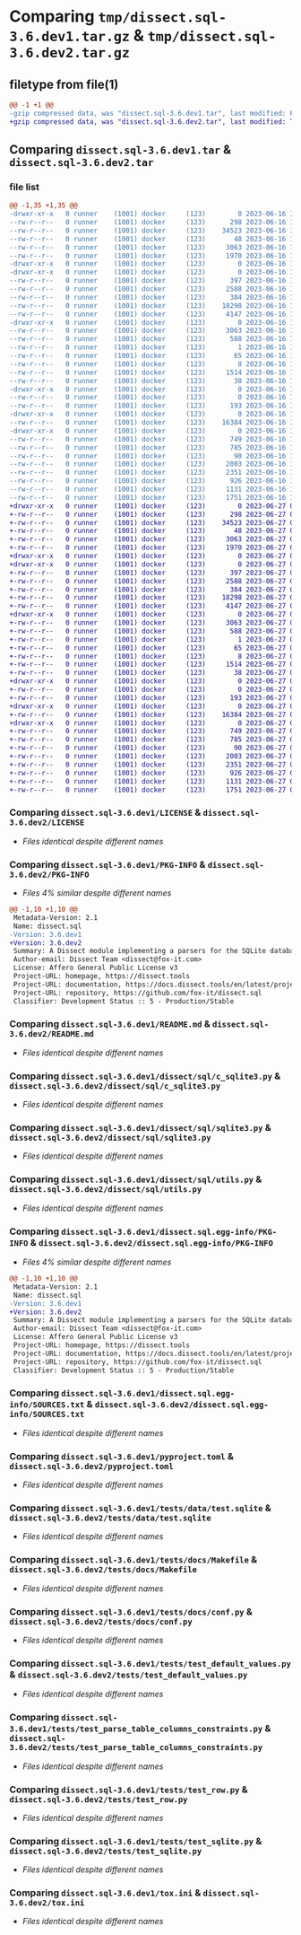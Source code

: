 # Comparing `tmp/dissect.sql-3.6.dev1.tar.gz` & `tmp/dissect.sql-3.6.dev2.tar.gz`

## filetype from file(1)

```diff
@@ -1 +1 @@
-gzip compressed data, was "dissect.sql-3.6.dev1.tar", last modified: Fri Jun 16 12:50:50 2023, max compression
+gzip compressed data, was "dissect.sql-3.6.dev2.tar", last modified: Tue Jun 27 07:49:28 2023, max compression
```

## Comparing `dissect.sql-3.6.dev1.tar` & `dissect.sql-3.6.dev2.tar`

### file list

```diff
@@ -1,35 +1,35 @@
-drwxr-xr-x   0 runner    (1001) docker     (123)        0 2023-06-16 12:50:50.493886 dissect.sql-3.6.dev1/
--rw-r--r--   0 runner    (1001) docker     (123)      298 2023-06-16 12:50:32.000000 dissect.sql-3.6.dev1/COPYRIGHT
--rw-r--r--   0 runner    (1001) docker     (123)    34523 2023-06-16 12:50:32.000000 dissect.sql-3.6.dev1/LICENSE
--rw-r--r--   0 runner    (1001) docker     (123)       48 2023-06-16 12:50:32.000000 dissect.sql-3.6.dev1/MANIFEST.in
--rw-r--r--   0 runner    (1001) docker     (123)     3063 2023-06-16 12:50:50.493886 dissect.sql-3.6.dev1/PKG-INFO
--rw-r--r--   0 runner    (1001) docker     (123)     1970 2023-06-16 12:50:32.000000 dissect.sql-3.6.dev1/README.md
-drwxr-xr-x   0 runner    (1001) docker     (123)        0 2023-06-16 12:50:50.477885 dissect.sql-3.6.dev1/dissect/
-drwxr-xr-x   0 runner    (1001) docker     (123)        0 2023-06-16 12:50:50.485886 dissect.sql-3.6.dev1/dissect/sql/
--rw-r--r--   0 runner    (1001) docker     (123)      397 2023-06-16 12:50:32.000000 dissect.sql-3.6.dev1/dissect/sql/__init__.py
--rw-r--r--   0 runner    (1001) docker     (123)     2588 2023-06-16 12:50:32.000000 dissect.sql-3.6.dev1/dissect/sql/c_sqlite3.py
--rw-r--r--   0 runner    (1001) docker     (123)      384 2023-06-16 12:50:32.000000 dissect.sql-3.6.dev1/dissect/sql/exceptions.py
--rw-r--r--   0 runner    (1001) docker     (123)    18298 2023-06-16 12:50:32.000000 dissect.sql-3.6.dev1/dissect/sql/sqlite3.py
--rw-r--r--   0 runner    (1001) docker     (123)     4147 2023-06-16 12:50:32.000000 dissect.sql-3.6.dev1/dissect/sql/utils.py
-drwxr-xr-x   0 runner    (1001) docker     (123)        0 2023-06-16 12:50:50.485886 dissect.sql-3.6.dev1/dissect.sql.egg-info/
--rw-r--r--   0 runner    (1001) docker     (123)     3063 2023-06-16 12:50:50.000000 dissect.sql-3.6.dev1/dissect.sql.egg-info/PKG-INFO
--rw-r--r--   0 runner    (1001) docker     (123)      588 2023-06-16 12:50:50.000000 dissect.sql-3.6.dev1/dissect.sql.egg-info/SOURCES.txt
--rw-r--r--   0 runner    (1001) docker     (123)        1 2023-06-16 12:50:50.000000 dissect.sql-3.6.dev1/dissect.sql.egg-info/dependency_links.txt
--rw-r--r--   0 runner    (1001) docker     (123)       65 2023-06-16 12:50:50.000000 dissect.sql-3.6.dev1/dissect.sql.egg-info/requires.txt
--rw-r--r--   0 runner    (1001) docker     (123)        8 2023-06-16 12:50:50.000000 dissect.sql-3.6.dev1/dissect.sql.egg-info/top_level.txt
--rw-r--r--   0 runner    (1001) docker     (123)     1514 2023-06-16 12:50:37.000000 dissect.sql-3.6.dev1/pyproject.toml
--rw-r--r--   0 runner    (1001) docker     (123)       38 2023-06-16 12:50:50.493886 dissect.sql-3.6.dev1/setup.cfg
-drwxr-xr-x   0 runner    (1001) docker     (123)        0 2023-06-16 12:50:50.489886 dissect.sql-3.6.dev1/tests/
--rw-r--r--   0 runner    (1001) docker     (123)        0 2023-06-16 12:50:32.000000 dissect.sql-3.6.dev1/tests/__init__.py
--rw-r--r--   0 runner    (1001) docker     (123)      193 2023-06-16 12:50:32.000000 dissect.sql-3.6.dev1/tests/conftest.py
-drwxr-xr-x   0 runner    (1001) docker     (123)        0 2023-06-16 12:50:50.489886 dissect.sql-3.6.dev1/tests/data/
--rw-r--r--   0 runner    (1001) docker     (123)    16384 2023-06-16 12:50:32.000000 dissect.sql-3.6.dev1/tests/data/test.sqlite
-drwxr-xr-x   0 runner    (1001) docker     (123)        0 2023-06-16 12:50:50.489886 dissect.sql-3.6.dev1/tests/docs/
--rw-r--r--   0 runner    (1001) docker     (123)      749 2023-06-16 12:50:32.000000 dissect.sql-3.6.dev1/tests/docs/Makefile
--rw-r--r--   0 runner    (1001) docker     (123)      785 2023-06-16 12:50:32.000000 dissect.sql-3.6.dev1/tests/docs/conf.py
--rw-r--r--   0 runner    (1001) docker     (123)       90 2023-06-16 12:50:32.000000 dissect.sql-3.6.dev1/tests/docs/index.rst
--rw-r--r--   0 runner    (1001) docker     (123)     2003 2023-06-16 12:50:32.000000 dissect.sql-3.6.dev1/tests/test_default_values.py
--rw-r--r--   0 runner    (1001) docker     (123)     2351 2023-06-16 12:50:32.000000 dissect.sql-3.6.dev1/tests/test_parse_table_columns_constraints.py
--rw-r--r--   0 runner    (1001) docker     (123)      926 2023-06-16 12:50:32.000000 dissect.sql-3.6.dev1/tests/test_row.py
--rw-r--r--   0 runner    (1001) docker     (123)     1131 2023-06-16 12:50:32.000000 dissect.sql-3.6.dev1/tests/test_sqlite.py
--rw-r--r--   0 runner    (1001) docker     (123)     1751 2023-06-16 12:50:32.000000 dissect.sql-3.6.dev1/tox.ini
+drwxr-xr-x   0 runner    (1001) docker     (123)        0 2023-06-27 07:49:28.965871 dissect.sql-3.6.dev2/
+-rw-r--r--   0 runner    (1001) docker     (123)      298 2023-06-27 07:49:12.000000 dissect.sql-3.6.dev2/COPYRIGHT
+-rw-r--r--   0 runner    (1001) docker     (123)    34523 2023-06-27 07:49:12.000000 dissect.sql-3.6.dev2/LICENSE
+-rw-r--r--   0 runner    (1001) docker     (123)       48 2023-06-27 07:49:12.000000 dissect.sql-3.6.dev2/MANIFEST.in
+-rw-r--r--   0 runner    (1001) docker     (123)     3063 2023-06-27 07:49:28.965871 dissect.sql-3.6.dev2/PKG-INFO
+-rw-r--r--   0 runner    (1001) docker     (123)     1970 2023-06-27 07:49:12.000000 dissect.sql-3.6.dev2/README.md
+drwxr-xr-x   0 runner    (1001) docker     (123)        0 2023-06-27 07:49:28.961871 dissect.sql-3.6.dev2/dissect/
+drwxr-xr-x   0 runner    (1001) docker     (123)        0 2023-06-27 07:49:28.965871 dissect.sql-3.6.dev2/dissect/sql/
+-rw-r--r--   0 runner    (1001) docker     (123)      397 2023-06-27 07:49:12.000000 dissect.sql-3.6.dev2/dissect/sql/__init__.py
+-rw-r--r--   0 runner    (1001) docker     (123)     2588 2023-06-27 07:49:12.000000 dissect.sql-3.6.dev2/dissect/sql/c_sqlite3.py
+-rw-r--r--   0 runner    (1001) docker     (123)      384 2023-06-27 07:49:12.000000 dissect.sql-3.6.dev2/dissect/sql/exceptions.py
+-rw-r--r--   0 runner    (1001) docker     (123)    18298 2023-06-27 07:49:12.000000 dissect.sql-3.6.dev2/dissect/sql/sqlite3.py
+-rw-r--r--   0 runner    (1001) docker     (123)     4147 2023-06-27 07:49:12.000000 dissect.sql-3.6.dev2/dissect/sql/utils.py
+drwxr-xr-x   0 runner    (1001) docker     (123)        0 2023-06-27 07:49:28.965871 dissect.sql-3.6.dev2/dissect.sql.egg-info/
+-rw-r--r--   0 runner    (1001) docker     (123)     3063 2023-06-27 07:49:28.000000 dissect.sql-3.6.dev2/dissect.sql.egg-info/PKG-INFO
+-rw-r--r--   0 runner    (1001) docker     (123)      588 2023-06-27 07:49:28.000000 dissect.sql-3.6.dev2/dissect.sql.egg-info/SOURCES.txt
+-rw-r--r--   0 runner    (1001) docker     (123)        1 2023-06-27 07:49:28.000000 dissect.sql-3.6.dev2/dissect.sql.egg-info/dependency_links.txt
+-rw-r--r--   0 runner    (1001) docker     (123)       65 2023-06-27 07:49:28.000000 dissect.sql-3.6.dev2/dissect.sql.egg-info/requires.txt
+-rw-r--r--   0 runner    (1001) docker     (123)        8 2023-06-27 07:49:28.000000 dissect.sql-3.6.dev2/dissect.sql.egg-info/top_level.txt
+-rw-r--r--   0 runner    (1001) docker     (123)     1514 2023-06-27 07:49:17.000000 dissect.sql-3.6.dev2/pyproject.toml
+-rw-r--r--   0 runner    (1001) docker     (123)       38 2023-06-27 07:49:28.965871 dissect.sql-3.6.dev2/setup.cfg
+drwxr-xr-x   0 runner    (1001) docker     (123)        0 2023-06-27 07:49:28.965871 dissect.sql-3.6.dev2/tests/
+-rw-r--r--   0 runner    (1001) docker     (123)        0 2023-06-27 07:49:12.000000 dissect.sql-3.6.dev2/tests/__init__.py
+-rw-r--r--   0 runner    (1001) docker     (123)      193 2023-06-27 07:49:12.000000 dissect.sql-3.6.dev2/tests/conftest.py
+drwxr-xr-x   0 runner    (1001) docker     (123)        0 2023-06-27 07:49:28.965871 dissect.sql-3.6.dev2/tests/data/
+-rw-r--r--   0 runner    (1001) docker     (123)    16384 2023-06-27 07:49:12.000000 dissect.sql-3.6.dev2/tests/data/test.sqlite
+drwxr-xr-x   0 runner    (1001) docker     (123)        0 2023-06-27 07:49:28.965871 dissect.sql-3.6.dev2/tests/docs/
+-rw-r--r--   0 runner    (1001) docker     (123)      749 2023-06-27 07:49:12.000000 dissect.sql-3.6.dev2/tests/docs/Makefile
+-rw-r--r--   0 runner    (1001) docker     (123)      785 2023-06-27 07:49:12.000000 dissect.sql-3.6.dev2/tests/docs/conf.py
+-rw-r--r--   0 runner    (1001) docker     (123)       90 2023-06-27 07:49:12.000000 dissect.sql-3.6.dev2/tests/docs/index.rst
+-rw-r--r--   0 runner    (1001) docker     (123)     2003 2023-06-27 07:49:12.000000 dissect.sql-3.6.dev2/tests/test_default_values.py
+-rw-r--r--   0 runner    (1001) docker     (123)     2351 2023-06-27 07:49:12.000000 dissect.sql-3.6.dev2/tests/test_parse_table_columns_constraints.py
+-rw-r--r--   0 runner    (1001) docker     (123)      926 2023-06-27 07:49:12.000000 dissect.sql-3.6.dev2/tests/test_row.py
+-rw-r--r--   0 runner    (1001) docker     (123)     1131 2023-06-27 07:49:12.000000 dissect.sql-3.6.dev2/tests/test_sqlite.py
+-rw-r--r--   0 runner    (1001) docker     (123)     1751 2023-06-27 07:49:12.000000 dissect.sql-3.6.dev2/tox.ini
```

### Comparing `dissect.sql-3.6.dev1/LICENSE` & `dissect.sql-3.6.dev2/LICENSE`

 * *Files identical despite different names*

### Comparing `dissect.sql-3.6.dev1/PKG-INFO` & `dissect.sql-3.6.dev2/PKG-INFO`

 * *Files 4% similar despite different names*

```diff
@@ -1,10 +1,10 @@
 Metadata-Version: 2.1
 Name: dissect.sql
-Version: 3.6.dev1
+Version: 3.6.dev2
 Summary: A Dissect module implementing a parsers for the SQLite database file format, commonly used by applications to store configuration data
 Author-email: Dissect Team <dissect@fox-it.com>
 License: Affero General Public License v3
 Project-URL: homepage, https://dissect.tools
 Project-URL: documentation, https://docs.dissect.tools/en/latest/projects/dissect.sql
 Project-URL: repository, https://github.com/fox-it/dissect.sql
 Classifier: Development Status :: 5 - Production/Stable
```

### Comparing `dissect.sql-3.6.dev1/README.md` & `dissect.sql-3.6.dev2/README.md`

 * *Files identical despite different names*

### Comparing `dissect.sql-3.6.dev1/dissect/sql/c_sqlite3.py` & `dissect.sql-3.6.dev2/dissect/sql/c_sqlite3.py`

 * *Files identical despite different names*

### Comparing `dissect.sql-3.6.dev1/dissect/sql/sqlite3.py` & `dissect.sql-3.6.dev2/dissect/sql/sqlite3.py`

 * *Files identical despite different names*

### Comparing `dissect.sql-3.6.dev1/dissect/sql/utils.py` & `dissect.sql-3.6.dev2/dissect/sql/utils.py`

 * *Files identical despite different names*

### Comparing `dissect.sql-3.6.dev1/dissect.sql.egg-info/PKG-INFO` & `dissect.sql-3.6.dev2/dissect.sql.egg-info/PKG-INFO`

 * *Files 4% similar despite different names*

```diff
@@ -1,10 +1,10 @@
 Metadata-Version: 2.1
 Name: dissect.sql
-Version: 3.6.dev1
+Version: 3.6.dev2
 Summary: A Dissect module implementing a parsers for the SQLite database file format, commonly used by applications to store configuration data
 Author-email: Dissect Team <dissect@fox-it.com>
 License: Affero General Public License v3
 Project-URL: homepage, https://dissect.tools
 Project-URL: documentation, https://docs.dissect.tools/en/latest/projects/dissect.sql
 Project-URL: repository, https://github.com/fox-it/dissect.sql
 Classifier: Development Status :: 5 - Production/Stable
```

### Comparing `dissect.sql-3.6.dev1/dissect.sql.egg-info/SOURCES.txt` & `dissect.sql-3.6.dev2/dissect.sql.egg-info/SOURCES.txt`

 * *Files identical despite different names*

### Comparing `dissect.sql-3.6.dev1/pyproject.toml` & `dissect.sql-3.6.dev2/pyproject.toml`

 * *Files identical despite different names*

### Comparing `dissect.sql-3.6.dev1/tests/data/test.sqlite` & `dissect.sql-3.6.dev2/tests/data/test.sqlite`

 * *Files identical despite different names*

### Comparing `dissect.sql-3.6.dev1/tests/docs/Makefile` & `dissect.sql-3.6.dev2/tests/docs/Makefile`

 * *Files identical despite different names*

### Comparing `dissect.sql-3.6.dev1/tests/docs/conf.py` & `dissect.sql-3.6.dev2/tests/docs/conf.py`

 * *Files identical despite different names*

### Comparing `dissect.sql-3.6.dev1/tests/test_default_values.py` & `dissect.sql-3.6.dev2/tests/test_default_values.py`

 * *Files identical despite different names*

### Comparing `dissect.sql-3.6.dev1/tests/test_parse_table_columns_constraints.py` & `dissect.sql-3.6.dev2/tests/test_parse_table_columns_constraints.py`

 * *Files identical despite different names*

### Comparing `dissect.sql-3.6.dev1/tests/test_row.py` & `dissect.sql-3.6.dev2/tests/test_row.py`

 * *Files identical despite different names*

### Comparing `dissect.sql-3.6.dev1/tests/test_sqlite.py` & `dissect.sql-3.6.dev2/tests/test_sqlite.py`

 * *Files identical despite different names*

### Comparing `dissect.sql-3.6.dev1/tox.ini` & `dissect.sql-3.6.dev2/tox.ini`

 * *Files identical despite different names*

